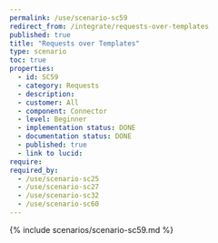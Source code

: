 ```yaml
---
permalink: /use/scenario-sc59
redirect_from: /integrate/requests-over-templates
published: true
title: "Requests over Templates"
type: scenario
toc: true
properties:
  - id: SC59
  - category: Requests
  - description:
  - customer: All
  - component: Connector
  - level: Beginner
  - implementation status: DONE
  - documentation status: DONE
  - published: true
  - link to lucid:
require:
required_by:
  - /use/scenario-sc25
  - /use/scenario-sc27
  - /use/scenario-sc32
  - /use/scenario-sc60
---
```


{% include scenarios/scenario-sc59.md %}
